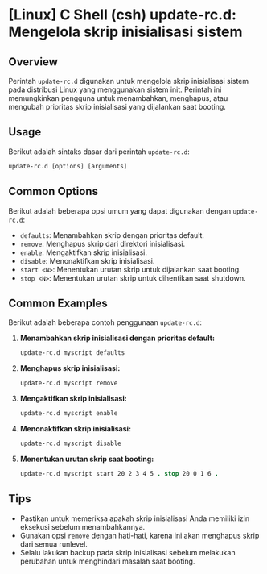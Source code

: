 # [Linux] C Shell (csh) update-rc.d: Mengelola skrip inisialisasi sistem

## Overview
Perintah `update-rc.d` digunakan untuk mengelola skrip inisialisasi sistem pada distribusi Linux yang menggunakan sistem init. Perintah ini memungkinkan pengguna untuk menambahkan, menghapus, atau mengubah prioritas skrip inisialisasi yang dijalankan saat booting.

## Usage
Berikut adalah sintaks dasar dari perintah `update-rc.d`:

```csh
update-rc.d [options] [arguments]
```

## Common Options
Berikut adalah beberapa opsi umum yang dapat digunakan dengan `update-rc.d`:

- `defaults`: Menambahkan skrip dengan prioritas default.
- `remove`: Menghapus skrip dari direktori inisialisasi.
- `enable`: Mengaktifkan skrip inisialisasi.
- `disable`: Menonaktifkan skrip inisialisasi.
- `start <N>`: Menentukan urutan skrip untuk dijalankan saat booting.
- `stop <N>`: Menentukan urutan skrip untuk dihentikan saat shutdown.

## Common Examples
Berikut adalah beberapa contoh penggunaan `update-rc.d`:

1. **Menambahkan skrip inisialisasi dengan prioritas default:**
   ```csh
   update-rc.d myscript defaults
   ```

2. **Menghapus skrip inisialisasi:**
   ```csh
   update-rc.d myscript remove
   ```

3. **Mengaktifkan skrip inisialisasi:**
   ```csh
   update-rc.d myscript enable
   ```

4. **Menonaktifkan skrip inisialisasi:**
   ```csh
   update-rc.d myscript disable
   ```

5. **Menentukan urutan skrip saat booting:**
   ```csh
   update-rc.d myscript start 20 2 3 4 5 . stop 20 0 1 6 .
   ```

## Tips
- Pastikan untuk memeriksa apakah skrip inisialisasi Anda memiliki izin eksekusi sebelum menambahkannya.
- Gunakan opsi `remove` dengan hati-hati, karena ini akan menghapus skrip dari semua runlevel.
- Selalu lakukan backup pada skrip inisialisasi sebelum melakukan perubahan untuk menghindari masalah saat booting.